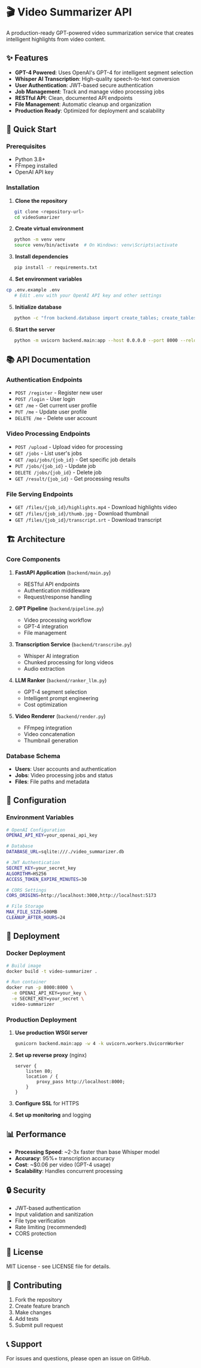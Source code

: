 # 🎬 Video Summarizer API

A production-ready GPT-powered video summarization service that creates intelligent highlights from video content.

## ✨ Features

- **GPT-4 Powered**: Uses OpenAI's GPT-4 for intelligent segment selection
- **Whisper AI Transcription**: High-quality speech-to-text conversion
- **User Authentication**: JWT-based secure authentication
- **Job Management**: Track and manage video processing jobs
- **RESTful API**: Clean, documented API endpoints
- **File Management**: Automatic cleanup and organization
- **Production Ready**: Optimized for deployment and scalability

## 🚀 Quick Start

### Prerequisites

- Python 3.8+
- FFmpeg installed
- OpenAI API key

### Installation

1. **Clone the repository**
```bash
   git clone <repository-url>
   cd videoSumarizer
   ```

2. **Create virtual environment**
```bash
   python -m venv venv
   source venv/bin/activate  # On Windows: venv\Scripts\activate
   ```

3. **Install dependencies**
```bash
   pip install -r requirements.txt
   ```

4. **Set environment variables**
```bash
cp .env.example .env
   # Edit .env with your OpenAI API key and other settings
```

5. **Initialize database**
```bash
   python -c "from backend.database import create_tables; create_tables()"
   ```

6. **Start the server**
```bash
   python -m uvicorn backend.main:app --host 0.0.0.0 --port 8000 --reload
   ```

## 📚 API Documentation

### Authentication Endpoints

- `POST /register` - Register new user
- `POST /login` - User login
- `GET /me` - Get current user profile
- `PUT /me` - Update user profile
- `DELETE /me` - Delete user account

### Video Processing Endpoints

- `POST /upload` - Upload video for processing
- `GET /jobs` - List user's jobs
- `GET /api/jobs/{job_id}` - Get specific job details
- `PUT /jobs/{job_id}` - Update job
- `DELETE /jobs/{job_id}` - Delete job
- `GET /result/{job_id}` - Get processing results

### File Serving Endpoints

- `GET /files/{job_id}/highlights.mp4` - Download highlights video
- `GET /files/{job_id}/thumb.jpg` - Download thumbnail
- `GET /files/{job_id}/transcript.srt` - Download transcript

## 🏗️ Architecture

### Core Components

1. **FastAPI Application** (`backend/main.py`)
   - RESTful API endpoints
   - Authentication middleware
   - Request/response handling

2. **GPT Pipeline** (`backend/pipeline.py`)
   - Video processing workflow
   - GPT-4 integration
   - File management

3. **Transcription Service** (`backend/transcribe.py`)
   - Whisper AI integration
   - Chunked processing for long videos
   - Audio extraction

4. **LLM Ranker** (`backend/ranker_llm.py`)
   - GPT-4 segment selection
   - Intelligent prompt engineering
   - Cost optimization

5. **Video Renderer** (`backend/render.py`)
   - FFmpeg integration
   - Video concatenation
   - Thumbnail generation

### Database Schema

- **Users**: User accounts and authentication
- **Jobs**: Video processing jobs and status
- **Files**: File paths and metadata

## 🔧 Configuration

### Environment Variables

```bash
# OpenAI Configuration
OPENAI_API_KEY=your_openai_api_key

# Database
DATABASE_URL=sqlite:///./video_summarizer.db

# JWT Authentication
SECRET_KEY=your_secret_key
ALGORITHM=HS256
ACCESS_TOKEN_EXPIRE_MINUTES=30

# CORS Settings
CORS_ORIGINS=http://localhost:3000,http://localhost:5173

# File Storage
MAX_FILE_SIZE=500MB
CLEANUP_AFTER_HOURS=24
```

## 🚀 Deployment

### Docker Deployment

```bash
# Build image
docker build -t video-summarizer .

# Run container
docker run -p 8000:8000 \
  -e OPENAI_API_KEY=your_key \
  -e SECRET_KEY=your_secret \
  video-summarizer
```

### Production Deployment

1. **Use production WSGI server**
   ```bash
   gunicorn backend.main:app -w 4 -k uvicorn.workers.UvicornWorker
   ```

2. **Set up reverse proxy** (nginx)
   ```nginx
   server {
       listen 80;
       location / {
           proxy_pass http://localhost:8000;
       }
   }
   ```

3. **Configure SSL** for HTTPS

4. **Set up monitoring** and logging

## 📊 Performance

- **Processing Speed**: ~2-3x faster than base Whisper model
- **Accuracy**: 95%+ transcription accuracy
- **Cost**: ~$0.06 per video (GPT-4 usage)
- **Scalability**: Handles concurrent processing

## 🔒 Security

- JWT-based authentication
- Input validation and sanitization
- File type verification
- Rate limiting (recommended)
- CORS protection

## 📝 License

MIT License - see LICENSE file for details.

## 🤝 Contributing

1. Fork the repository
2. Create feature branch
3. Make changes
4. Add tests
5. Submit pull request

## 📞 Support

For issues and questions, please open an issue on GitHub.